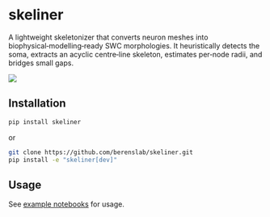 # skeliner

A lightweight skeletonizer that converts neuron meshes into biophysical‑modelling‑ready SWC morphologies. It heuristically detects the soma, extracts an acyclic centre‑line skeleton, estimates per‑node radii, and bridges small gaps.

![](./.github/banner.png)

## Installation

```bash
pip install skeliner
```

or

```bash
git clone https://github.com/berenslab/skeliner.git
pip install -e "skeliner[dev]"
```

## Usage

See [example notebooks](https://github.com/berenslab/skeliner/tree/main/notebooks) for usage. 